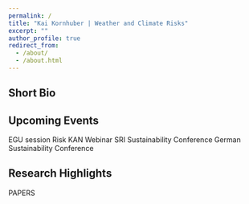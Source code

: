 ```yaml
---
permalink: /
title: "Kai Kornhuber | Weather and Climate Risks"
excerpt: ""
author_profile: true
redirect_from: 
  - /about/
  - /about.html
---
```


Short Bio
------

Upcoming Events 
------
EGU session
Risk KAN Webinar
SRI Sustainability Conference
German Sustainability Conference

Research Highlights
------
PAPERS

